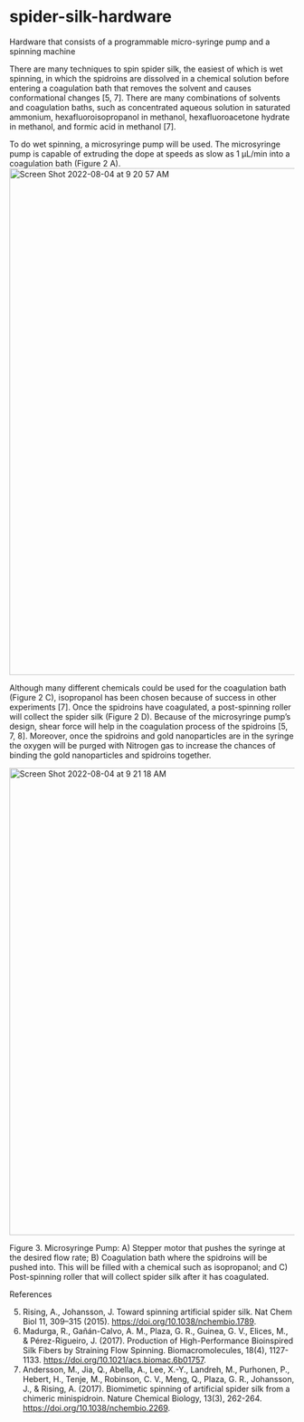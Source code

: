 # spider-silk-hardware
Hardware that consists of a programmable micro-syringe pump and a spinning machine

There are many techniques to spin spider silk, the easiest of which is wet spinning, in which the spidroins are dissolved in a chemical solution before entering a coagulation bath that removes the solvent and causes conformational changes [5, 7]. There are many combinations of solvents and coagulation baths, such as concentrated aqueous solution in saturated ammonium, hexafluoroisopropanol in methanol, hexafluoroacetone hydrate in methanol, and formic acid in methanol [7].

To do wet spinning, a microsyringe pump will be used. The microsyringe pump is capable of extruding the dope at speeds as slow as 1 μL/min into a coagulation bath (Figure 2 A).<img width="896" alt="Screen Shot 2022-08-04 at 9 20 57 AM" src="https://user-images.githubusercontent.com/44911766/182787899-d99e8011-0d5d-4555-b29f-f58e6eda0926.png">

Although many different chemicals could be used for the coagulation bath (Figure 2 C), isopropanol has been chosen because of success in other experiments [7]. Once the spidroins have coagulated, a post-spinning roller will collect the spider silk (Figure 2 D). Because of the microsyringe pump’s design, shear force will help in the coagulation process of the spidroins [5, 7, 8]. Moreover, once the spidroins and gold nanoparticles are in the syringe the oxygen will be purged with Nitrogen gas to increase the chances of binding the gold nanoparticles and spidroins together.

<img width="826" alt="Screen Shot 2022-08-04 at 9 21 18 AM" src="https://user-images.githubusercontent.com/44911766/182787943-ead415ea-b8ac-40a2-8b9d-a36ffe2da663.png">

Figure 3. Microsyringe Pump: A) Stepper motor that pushes the syringe at the desired flow rate; B) Coagulation bath where the spidroins will be pushed into. This will be filled with a chemical such as isopropanol; and C) Post-spinning roller that will collect spider silk after it has coagulated.

References

5. Rising, A., Johansson, J. Toward spinning artificial spider silk. Nat Chem Biol 11, 309–315 (2015). https://doi.org/10.1038/nchembio.1789.
7. Madurga, R., Gañán-Calvo, A. M., Plaza, G. R., Guinea, G. V., Elices, M., & Pérez-Rigueiro, J. (2017). Production of High-Performance Bioinspired Silk Fibers by Straining Flow Spinning. Biomacromolecules, 18(4), 1127-1133. https://doi.org/10.1021/acs.biomac.6b01757.
8. Andersson, M., Jia, Q., Abella, A., Lee, X.-Y., Landreh, M., Purhonen, P., Hebert, H., Tenje, M., Robinson, C. V., Meng, Q., Plaza, G. R., Johansson, J., & Rising, A. (2017). Biomimetic spinning of artificial spider silk from a chimeric minispidroin. Nature Chemical Biology, 13(3), 262-264. https://doi.org/10.1038/nchembio.2269.
